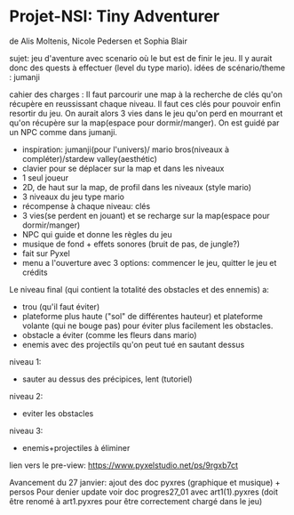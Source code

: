 # Projet-NSI: Tiny Adventurer
de Alis Moltenis, Nicole Pedersen et Sophia Blair

sujet: jeu d'aventure avec scenario où le but est de finir le jeu. Il y aurait donc des quests à effectuer (level du type mario). idées de scénario/theme : jumanji

cahier des charges :
Il faut parcourir une map à la recherche de clés qu'on récupère en reussissant chaque niveau. Il faut ces clés pour pouvoir enfin resortir du jeu. On aurait alors 3 vies dans le jeu qu'on perd en mourrant et qu'on récupère sur la map(espace pour dormir/manger). On est guidé par un NPC comme dans jumanji.

   - inspiration: jumanji(pour l'univers)/ mario bros(niveaux à compléter)/stardew valley(aesthétic)
   - clavier pour se déplacer sur la map et dans les niveaux
   - 1 seul joueur
   - 2D, de haut sur la map, de profil dans les niveaux (style mario)
   - 3 niveaux du jeu type mario
   - récompense à chaque niveau: clés 
   - 3 vies(se perdent en jouant) et se recharge sur la map(espace pour dormir/manger)
   - NPC qui guide et donne les règles du jeu
   - musique de fond + effets sonores (bruit de pas, de jungle?)
   - fait sur Pyxel
   - menu a l'ouverture avec 3 options: commencer le jeu, quitter le jeu et crédits 
 
 Le niveau final (qui contient la totalité des obstacles et des ennemis) a:
   - trou (qu'il faut éviter)
   - plateforme plus haute ("sol" de différentes hauteur) et plateforme volante (qui ne bouge pas) pour éviter plus facilement les obstacles.
   - obstacle a éviter (comme les fleurs dans mario)
   - enemis avec des projectils qu'on peut tué en sautant dessus
   
 niveau 1:
  - sauter au dessus des précipices, lent (tutoriel)

niveau 2:
 - eviter les obstacles

niveau 3:
 - enemis+projectiles à éliminer

lien vers le pre-view: https://www.pyxelstudio.net/ps/9rgxb7ct

Avancement du 27 janvier: ajout des doc pyxres (graphique et musique) + persos
Pour denier update voir doc progres27_01 avec art1(1).pyxres (doit être renomé à art1.pyxres pour être correctement chargé dans le jeu)

  
